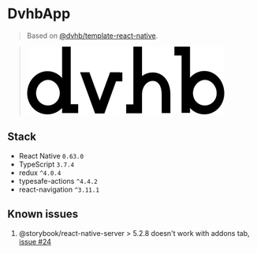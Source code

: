 # DvhbApp

> Based on [@dvhb/template-react-native](https://github.com/dvhb/template-react-native).

> ![logo](./app-logo.svg)

## Stack

- React Native `0.63.0`
- TypeScript `3.7.4`
- redux `^4.0.4`
- typesafe-actions `^4.4.2`
- react-navigation `^3.11.1`


## Known issues

1. @storybook/react-native-server > 5.2.8 doesn't work with addons tab, [issue #24](https://github.com/storybookjs/react-native/issues/24)
